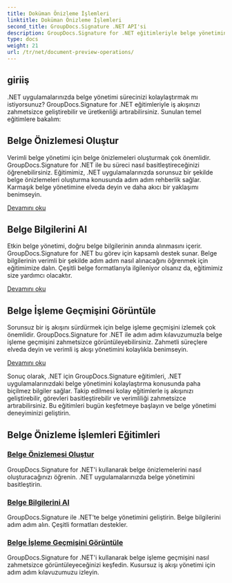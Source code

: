 ```yaml
---
title: Doküman Önizleme İşlemleri
linktitle: Doküman Önizleme İşlemleri
second_title: GroupDocs.Signature .NET API'si
description: GroupDocs.Signature for .NET eğitimleriyle belge yönetimini nasıl kolaylaştıracağınızı öğrenin. Görevleri basitleştirin, iş akışını geliştirin ve verimliliği zahmetsizce artırın.
type: docs
weight: 21
url: /tr/net/document-preview-operations/
---
```

## giriiş

.NET uygulamalarınızda belge yönetimi sürecinizi kolaylaştırmak mı istiyorsunuz? GroupDocs.Signature for .NET eğitimleriyle iş akışınızı zahmetsizce geliştirebilir ve üretkenliği artırabilirsiniz. Sunulan temel eğitimlere bakalım:

## Belge Önizlemesi Oluştur

Verimli belge yönetimi için belge önizlemeleri oluşturmak çok önemlidir. GroupDocs.Signature for .NET ile bu süreci nasıl basitleştireceğinizi öğrenebilirsiniz. Eğitimimiz, .NET uygulamalarınızda sorunsuz bir şekilde belge önizlemeleri oluşturma konusunda adım adım rehberlik sağlar. Karmaşık belge yönetimine elveda deyin ve daha akıcı bir yaklaşımı benimseyin.

[Devamını oku](./generate-document-preview/)

## Belge Bilgilerini Al

Etkin belge yönetimi, doğru belge bilgilerinin anında alınmasını içerir. GroupDocs.Signature for .NET bu görev için kapsamlı destek sunar. Belge bilgilerinin verimli bir şekilde adım adım nasıl alınacağını öğrenmek için eğitimimize dalın. Çeşitli belge formatlarıyla ilgileniyor olsanız da, eğitimimiz size yardımcı olacaktır.

[Devamını oku](./retrieve-document-information/)

## Belge İşleme Geçmişini Görüntüle

Sorunsuz bir iş akışını sürdürmek için belge işleme geçmişini izlemek çok önemlidir. GroupDocs.Signature for .NET ile adım adım kılavuzumuzla belge işleme geçmişini zahmetsizce görüntüleyebilirsiniz. Zahmetli süreçlere elveda deyin ve verimli iş akışı yönetimini kolaylıkla benimseyin.

[Devamını oku](./view-document-processing-history/)

Sonuç olarak, .NET için GroupDocs.Signature eğitimleri, .NET uygulamalarınızdaki belge yönetimini kolaylaştırma konusunda paha biçilmez bilgiler sağlar. Takip edilmesi kolay eğitimlerle iş akışınızı geliştirebilir, görevleri basitleştirebilir ve verimliliği zahmetsizce artırabilirsiniz. Bu eğitimleri bugün keşfetmeye başlayın ve belge yönetimi deneyiminizi geliştirin.
## Belge Önizleme İşlemleri Eğitimleri
### [Belge Önizlemesi Oluştur](./generate-document-preview/)
GroupDocs.Signature for .NET'i kullanarak belge önizlemelerini nasıl oluşturacağınızı öğrenin. .NET uygulamalarınızda belge yönetimini basitleştirin.
### [Belge Bilgilerini Al](./retrieve-document-information/)
GroupDocs.Signature ile .NET'te belge yönetimini geliştirin. Belge bilgilerini adım adım alın. Çeşitli formatları destekler.
### [Belge İşleme Geçmişini Görüntüle](./view-document-processing-history/)
GroupDocs.Signature for .NET'i kullanarak belge işleme geçmişini nasıl zahmetsizce görüntüleyeceğinizi keşfedin. Kusursuz iş akışı yönetimi için adım adım kılavuzumuzu izleyin.